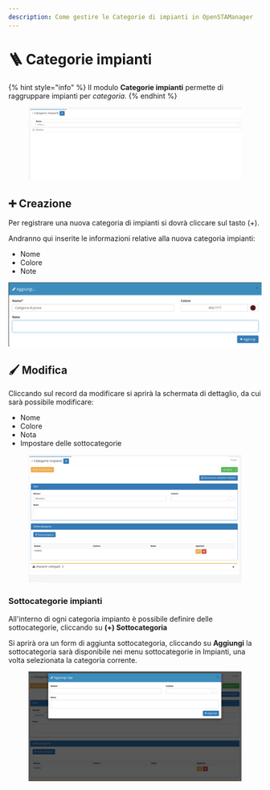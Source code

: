 ```yaml
---
description: Come gestire le Categorie di impianti in OpenSTAManager
---
```


# 🪜 Categorie impianti



{% hint style="info" %}
Il modulo **Categorie impianti** permette di raggruppare impianti per _categoria_.
{% endhint %}

<figure><img src="../../../.gitbook/assets/immagine (2) (1).png" alt=""><figcaption></figcaption></figure>

## ➕ Creazione

Per registrare una nuova categoria di impianti si dovrà cliccare sul tasto (+).

Andranno qui inserite le informazioni relative alla nuova categoria impianti:

* Nome
* Colore
* Note

![](<../../../.gitbook/assets/image (374).png>)

## 🖌️ Modifica

Cliccando sul record da modificare si aprirà la schermata di dettaglio, da cui sarà possibile modificare:

* Nome
* Colore
* Nota
* Impostare delle sottocategorie

<figure><img src="../../../.gitbook/assets/immagine (3).png" alt=""><figcaption></figcaption></figure>

### Sottocategorie impianti

All'interno di ogni categoria impianto è possibile definire delle sottocategorie, cliccando su **(+) Sottocategoria**

Si aprirà ora un form di aggiunta sottocategoria, cliccando su **Aggiungi** la sottocategoria sarà disponibile nei menu sottocategorie in Impianti, una volta selezionata la categoria corrente.

<figure><img src="../../../.gitbook/assets/immagine (4).png" alt=""><figcaption></figcaption></figure>

